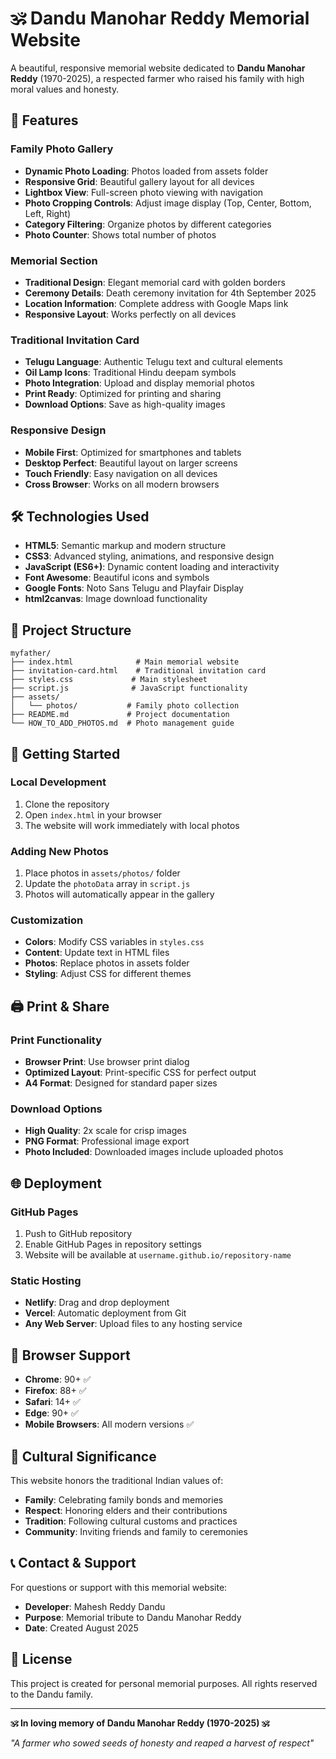 # 🕉️ Dandu Manohar Reddy Memorial Website

A beautiful, responsive memorial website dedicated to **Dandu Manohar Reddy** (1970-2025), a respected farmer who raised his family with high moral values and honesty.

## 🌟 Features

### **Family Photo Gallery**
- **Dynamic Photo Loading**: Photos loaded from assets folder
- **Responsive Grid**: Beautiful gallery layout for all devices
- **Lightbox View**: Full-screen photo viewing with navigation
- **Photo Cropping Controls**: Adjust image display (Top, Center, Bottom, Left, Right)
- **Category Filtering**: Organize photos by different categories
- **Photo Counter**: Shows total number of photos

### **Memorial Section**
- **Traditional Design**: Elegant memorial card with golden borders
- **Ceremony Details**: Death ceremony invitation for 4th September 2025
- **Location Information**: Complete address with Google Maps link
- **Responsive Layout**: Works perfectly on all devices

### **Traditional Invitation Card**
- **Telugu Language**: Authentic Telugu text and cultural elements
- **Oil Lamp Icons**: Traditional Hindu deepam symbols
- **Photo Integration**: Upload and display memorial photos
- **Print Ready**: Optimized for printing and sharing
- **Download Options**: Save as high-quality images

### **Responsive Design**
- **Mobile First**: Optimized for smartphones and tablets
- **Desktop Perfect**: Beautiful layout on larger screens
- **Touch Friendly**: Easy navigation on all devices
- **Cross Browser**: Works on all modern browsers

## 🛠️ Technologies Used

- **HTML5**: Semantic markup and modern structure
- **CSS3**: Advanced styling, animations, and responsive design
- **JavaScript (ES6+)**: Dynamic content loading and interactivity
- **Font Awesome**: Beautiful icons and symbols
- **Google Fonts**: Noto Sans Telugu and Playfair Display
- **html2canvas**: Image download functionality

## 📁 Project Structure

```
myfather/
├── index.html              # Main memorial website
├── invitation-card.html    # Traditional invitation card
├── styles.css             # Main stylesheet
├── script.js              # JavaScript functionality
├── assets/
│   └── photos/           # Family photo collection
├── README.md             # Project documentation
└── HOW_TO_ADD_PHOTOS.md  # Photo management guide
```

## 🚀 Getting Started

### **Local Development**
1. Clone the repository
2. Open `index.html` in your browser
3. The website will work immediately with local photos

### **Adding New Photos**
1. Place photos in `assets/photos/` folder
2. Update the `photoData` array in `script.js`
3. Photos will automatically appear in the gallery

### **Customization**
- **Colors**: Modify CSS variables in `styles.css`
- **Content**: Update text in HTML files
- **Photos**: Replace photos in assets folder
- **Styling**: Adjust CSS for different themes

## 🖨️ Print & Share

### **Print Functionality**
- **Browser Print**: Use browser print dialog
- **Optimized Layout**: Print-specific CSS for perfect output
- **A4 Format**: Designed for standard paper sizes

### **Download Options**
- **High Quality**: 2x scale for crisp images
- **PNG Format**: Professional image export
- **Photo Included**: Downloaded images include uploaded photos

## 🌐 Deployment

### **GitHub Pages**
1. Push to GitHub repository
2. Enable GitHub Pages in repository settings
3. Website will be available at `username.github.io/repository-name`

### **Static Hosting**
- **Netlify**: Drag and drop deployment
- **Vercel**: Automatic deployment from Git
- **Any Web Server**: Upload files to any hosting service

## 📱 Browser Support

- **Chrome**: 90+ ✅
- **Firefox**: 88+ ✅
- **Safari**: 14+ ✅
- **Edge**: 90+ ✅
- **Mobile Browsers**: All modern versions ✅

## 🙏 Cultural Significance

This website honors the traditional Indian values of:
- **Family**: Celebrating family bonds and memories
- **Respect**: Honoring elders and their contributions
- **Tradition**: Following cultural customs and practices
- **Community**: Inviting friends and family to ceremonies

## 📞 Contact & Support

For questions or support with this memorial website:
- **Developer**: Mahesh Reddy Dandu
- **Purpose**: Memorial tribute to Dandu Manohar Reddy
- **Date**: Created August 2025

## 📄 License

This project is created for personal memorial purposes. All rights reserved to the Dandu family.

---

**🕉️ In loving memory of Dandu Manohar Reddy (1970-2025) 🕉️**

*"A farmer who sowed seeds of honesty and reaped a harvest of respect"*
